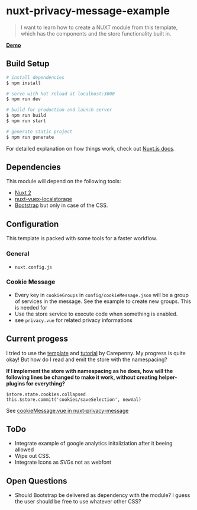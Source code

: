 # nuxt-privacy-message-example

> I want to learn how to create a NUXT module from this template, which has the components and the store functionality built in.

[**Demo**](https://mmoollllee.github.io/nuxt-privacy-message-example/)

## Build Setup

``` bash
# install dependencies
$ npm install

# serve with hot reload at localhost:3000
$ npm run dev

# build for production and launch server
$ npm run build
$ npm run start

# generate static project
$ npm run generate
```

For detailed explanation on how things work, check out [Nuxt.js docs](https://nuxtjs.org).

## Dependencies
This module will depend on the following tools:
- [Nuxt 2](https://github.com/nuxt/nuxt.js)
- [nuxt-vuex-localstorage](https://github.com/rubystarashe/nuxt-vuex-localstorage)
- [Bootstrap](https://github.com/twbs/bootstrap) but only in case of the CSS.

## Configuration

This template is packed with some tools for a faster workflow.

### General
- `nuxt.config.js`

### Cookie Message
- Every key in `cookieGroups` in `config/cookieMessage.json` will be a group of services in the message. See the example to create new groups. This is needed for
- Use the store service to execute code when something is enabled.
- see `privacy.vue` for related privacy informations

## Current progess
I tried to use the [template](https://github.com/carepenny/nuxt-module) and [tutorial](https://medium.com/carepenny/creating-a-nuxt-module-1c6e3cdf1037) by Carepenny.
My progress is quite okay! But how do I read and emit the store with the namespacing?

**If I implement the store with namespacing as he does, how will the following lines be changed to make it work, without creating helper-plugins for everything?**
```
$store.state.cookies.collapsed
this.$store.commit('cookies/saveSelection', newVal)
```
See [cookieMessage.vue in nuxt-privacy-message](https://github.com/mmoollllee/nuxt-privacy-message/blob/master/components/lib/cookieMessage.vue)

## ToDo
- Integrate example of google analytics initaliziation after it beeing allowed
- Wipe out CSS.
- Integrate Icons as SVGs not as webfont

## Open Questions
- Should Bootstrap be delivered as dependency with the module? I guess the user should be free to use whatever other CSS?
